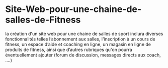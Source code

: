 # Site-Web-pour-une-chaine-de-salles-de-Fitness
la création d'un site web pour une chaine de salles de sport inclura diverses fonctionnalités telles l’abonnement aux salles, l'inscription à un cours de fitness, un espace d’aide et coaching en ligne, un magasin en ligne de produits de fitness, ainsi que d’autres rubriques qu'on pourra  éventuellement ajouter (forum de discussion, messages directs aux coach, ....) 
